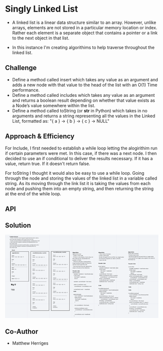 # Singly Linked List
 - A linked list is a linear data structure similar to an array. However, unlike arrays, elements are not stored in a particular memory location or index. Rather each element is a separate object that contains a pointer or a link to the next object in that list.

 - In this instance I'm creating algorithims to help traverse throughout the linked list.

## Challenge
 - Define a method called insert which takes any value as an argument and adds a new node with that value to the head of the list with an O(1) Time performance.
- Define a method called includes which takes any value as an argument and returns a boolean result depending on whether that value exists as a Node’s value somewhere within the list.
- Define a method called toString (or __str__ in Python) which takes in no arguments and returns a string representing all the values in the Linked List, formatted as:
"{ a } -> { b } -> { c } -> NULL"

## Approach & Efficiency
For Include, I first needed to establish a while loop letting the alogirithim run if certain parameters were met. In this case, if there was a next node.  I then decided to use an if conditional to deliver the results necessary.  If it has a value, return true.  If it doesn't return false. 


For toString I thought it would also be easy to use a while loop.  Going through the node and storing the values of the linked list in a variable called string.  As its moving through the link list it is taking the values from each node and pushing them into an empty string, and then returning the string at the end of the while loop. 

## API


## Solution
![Linked-list](linked-list.png)

## Co-Author 
 - Matthew Herriges